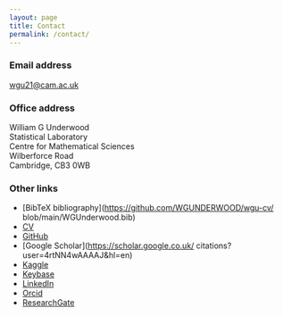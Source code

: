 ```yaml
---
layout: page
title: Contact
permalink: /contact/
---
```


### Email address
[wgu21@cam.ac.uk](mailto:wgu21@cam.ac.uk)

### Office address
William G Underwood <br>
Statistical Laboratory <br>
Centre for Mathematical Sciences <br>
Wilberforce Road <br>
Cambridge, CB3 0WB <br>

### Other links
- [BibTeX bibliography](https://github.com/WGUNDERWOOD/wgu-cv/
  blob/main/WGUnderwood.bib)
- [CV](https://github.com/WGUNDERWOOD/wgu-cv/blob/main/WGUnderwood.pdf)
- [GitHub](https://github.com/WGUNDERWOOD)
- [Google Scholar](https://scholar.google.co.uk/
  citations?user=4rtNN4wAAAAJ&hl=en)
- [Kaggle](https://www.kaggle.com/wgunderwood)
- [Keybase](https://keybase.io/wgunderwood/chat)
- [LinkedIn](https://www.linkedin.com/in/william--underwood/)
- [Orcid](https://orcid.org/0000-0003-4604-1548)
- [ResearchGate](https://www.researchgate.net/profile/William-Underwood-4)
